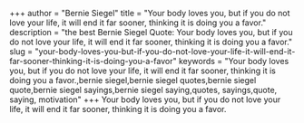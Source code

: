 +++
author = "Bernie Siegel"
title = "Your body loves you, but if you do not love your life, it will end it far sooner, thinking it is doing you a favor."
description = "the best Bernie Siegel Quote: Your body loves you, but if you do not love your life, it will end it far sooner, thinking it is doing you a favor."
slug = "your-body-loves-you-but-if-you-do-not-love-your-life-it-will-end-it-far-sooner-thinking-it-is-doing-you-a-favor"
keywords = "Your body loves you, but if you do not love your life, it will end it far sooner, thinking it is doing you a favor.,bernie siegel,bernie siegel quotes,bernie siegel quote,bernie siegel sayings,bernie siegel saying,quotes, sayings,quote, saying, motivation"
+++
Your body loves you, but if you do not love your life, it will end it far sooner, thinking it is doing you a favor.
